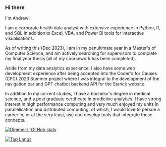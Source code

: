 ### Hi there

I'm Andrew!

I am a corporate health data analyst with extensive experience in Python, R, and SQL in addition to Excel, VBA, and Power BI tools for interactive visualisations.

As of writing this (Dec 2023), I am in my penultimate year in a Master's of Computer Science, and am actively searching for supervisors to complete my final year thesis (all of my coursework has been completed).

Aside from my data analytics experience, I also have some web development experience after being accepted into the Coder's for Causes (CFC) 2023 Summer project where I was integral to the development of the navigation bar and GPT chatbot backend API for the Starick website.

In addition to my current studies, I have a bachelor's degree in medical science, and a post graduate certificate in predictive analytics. I have strong interest in high performance computing and very much enjoyed my units in parallelisation and distributed computing, of which, I would love to persue a career in, or at the very least, use and develop tools that integrate these concepts.

[![Dimmerz' GitHub stats](https://github-stats-xi-blond.vercel.app/api?username=dimmerz92&show_icons=true&theme=transparent)](https://github-stats-xi-blond.vercel.app/)

[![Top Langs](https://github-stats-xi-blond.vercel.app/api/top-langs/?username=dimmerz92&layout=compact&exclude_repo=github-stats&hide=jupyter%20notebook&theme=transparent)](https://github-stats-xi-blond.vercel.app/)
